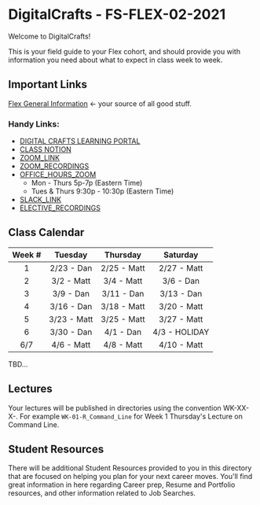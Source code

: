 # DigitalCrafts - FS-FLEX-02-2021

Welcome to DigitalCrafts!

This is your field guide to your Flex cohort, and should provide you with information you need about what to expect in class week to week.

## Important Links

[Flex General Information](https://docs.google.com/document/d/1R8k3cueIsahp9AR4JS9QG5Rpl7akEkxQTMTquoshVx8/edit) <- your source of all good stuff.

### Handy Links:

- [DIGITAL CRAFTS LEARNING PORTAL](https://learn.digitalcrafts.com/flex/)
- [CLASS NOTION](https://www.notion.so/samuraijane/Cohort-2-ddf07a7a37e840bab2677793f4a6d7b7)
- [ZOOM_LINK](https://us02web.zoom.us/j/81266600761?pwd=bkRnUzJ4a1l1VkdNMk1DMVRTYXVXZz09)
- [ZOOM_RECORDINGS](https://docs.google.com/spreadsheets/d/1H_-obhYWZxrlqayhcI46v1ur_Lbw5jK2zXOkkkj3BQs/edit#gid=0)
- [OFFICE_HOURS_ZOOM](https://bit.ly/2V696Ps)
    - Mon - Thurs 5p-7p (Eastern Time)
    - Tues & Thurs 9:30p - 10:30p (Eastern Time)
- [SLACK_LINK](https://digitalcrafts.slack.com/archives/G01KY6DD4S0)
- [ELECTIVE_RECORDINGS](https://bit.ly/2VmEiJ6)

## Class Calendar

| Week # |   Tuesday   |   Thursday  |    Saturday   |
|:------:|:-----------:|:-----------:|:-------------:|
|    1   |  2/23 - Dan | 2/25 - Matt |  2/27 - Matt  |
|    2   |  3/2 - Matt |  3/4 - Matt |   3/6 - Dan   |
|    3   |  3/9 - Dan  |  3/11 - Dan |   3/13 - Dan  |
|    4   |  3/16 - Dan | 3/18 - Matt |  3/20 - Matt  |
|    5   | 3/23 - Matt | 3/25 - Matt |  3/27 - Matt  |
|    6   |  3/30 - Dan |  4/1 - Dan  | 4/3 - HOLIDAY |
|   6/7  |  4/6 - Matt |  4/8 - Matt |  4/10 - Matt  |
TBD...
## Lectures

Your lectures will be published in directories using the convention WK-XX-X-<subject>. 
For example `WK-01-R_Command_Line` for Week 1 Thursday's Lecture on Command Line.

## Student Resources

There will be additional Student Resources provided to you in this directory that are focused on helping you plan for your next career moves. You'll find great information in here regarding Career prep, Resume and Portfolio resources, and other information related to Job Searches.

